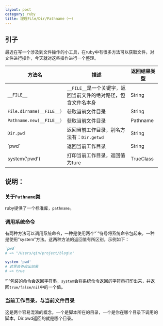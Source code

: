 ```yaml
---
layout: post
category: ruby
title: 理理File/Dir/Pathname（一）
---
```


## 引子
最近在写一个涉及到文件操作的小工具，在ruby中有很多方法可以获取文件，对文件进行操作，今天就对这些操作进行一个整理。


| 方法名 | 描述 | 返回结果类型 |
|--|--|--|
| `__FILE__` | `__FILE__`是一个关键字，返回当前文件的绝对路径，包含文件名本身 | String |
| `File.dirname(__FILE__)` | 获取当前文件目录 | String |
| `Pathname.new(__FILE__)` | 获取当前文件目录 | Pathname |
| `Dir.pwd` | 返回当前工作目录，别名方法有：`Dir.getwd` | String |
| \`pwd\` | 返回当前工作目录 | String |
| system('pwd') | 打印当前工作目录，返回值为ture | TrueClass |

## 说明：
### 关于`Pathname`类
ruby提供了一个标准库，`pathname`。



### 调用系统命令
有两种方法可以调用系统命令，一种是使用两个“`”符号将系统命令包起来，一种是使用“system”方法。这两种方法的返回值有所区别。示例如下：

```ruby
`pwd`
# => "/Users/qin/project/blog\n"

system 'pwd'
# 这里会答应出结果
# => true
```
“\`”包装的命令会返回字符串，`system`会将系统命令返回的字符串打印出来，并返回`true/false/nil`中的一个值。

### 当前工作目录，与当前文件目录

这是两个容易混淆的概念，一个是脚本所在的目录，一个是你在哪个目录下调用的脚本，Dir.pwd返回的就是哪个目录。

